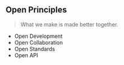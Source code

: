 
## Open Principles
> What we make is made better together.
- Open Development
- Open Collaboration
- Open Standards
- Open API